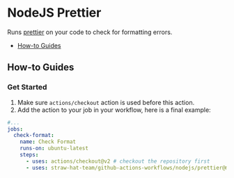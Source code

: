 # NodeJS Prettier

Runs [prettier](https://prettier.io/) on your code to check for formatting
errors.

- [How-to Guides](#how-to-guides)

## How-to Guides

### Get Started

1. Make sure `actions/checkout` action is used before this action.
2. Add the action to your job in your workflow, here is a final example:

```yml
#...
jobs:
  check-format:
    name: Check Format
    runs-on: ubuntu-latest
    steps:
      - uses: actions/checkout@v2 # checkout the repository first
      - uses: straw-hat-team/github-actions-workflows/nodejs/prettier@master
```
